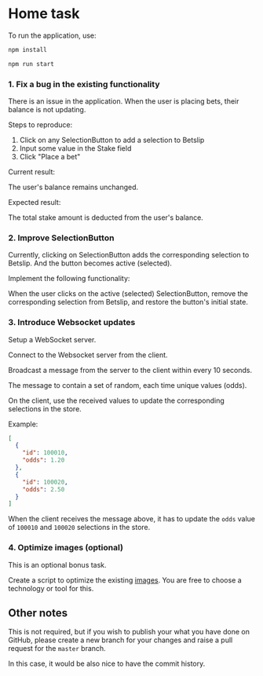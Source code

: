 # Home task

To run the application, use:

```sh
npm install

npm run start
```

### 1. Fix a bug in the existing functionality

There is an issue in the application. When the user is placing bets, their balance is not updating.

Steps to reproduce:

1) Click on any SelectionButton to add a selection to Betslip
2) Input some value in the Stake field
3) Click "Place a bet"

Current result:

The user's balance remains unchanged.

Expected result:

The total stake amount is deducted from the user's balance.

### 2. Improve SelectionButton

Currently, clicking on SelectionButton adds the corresponding selection to Betslip.
And the button becomes active (selected).

Implement the following functionality:

When the user clicks on the active (selected) SelectionButton, remove the corresponding selection from Betslip,
and restore the button's initial state.

### 3. Introduce Websocket updates

Setup a WebSocket server.

Connect to the Websocket server from the client.

Broadcast a message from the server to the client within every 10 seconds.

The message to contain a set of random, each time unique values (odds).

On the client, use the received values to update the corresponding selections in the store.

Example:

```json
[
  {
    "id": 100010,
    "odds": 1.20
  },
  {
    "id": 100020,
    "odds": 2.50
  }
]
```

When the client receives the message above, it has to update the `odds` value of `100010` and `100020` selections in the store.

### 4. Optimize images (optional)

This is an optional bonus task.

Create a script to optimize the existing [images](./public/img).
You are free to choose a technology or tool for this.

## Other notes

This is not required, but if you wish to publish your what you have done on GitHub, please create a new branch for your
changes and raise a pull request for the `master` branch.

In this case, it would be also nice to have the commit history.
